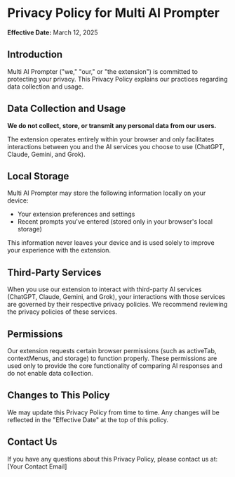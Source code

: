 # Privacy Policy for Multi AI Prompter

**Effective Date:** March 12, 2025

## Introduction

Multi AI Prompter ("we," "our," or "the extension") is committed to protecting your privacy. This Privacy Policy explains our practices regarding data collection and usage.

## Data Collection and Usage

**We do not collect, store, or transmit any personal data from our users.**

The extension operates entirely within your browser and only facilitates interactions between you and the AI services you choose to use (ChatGPT, Claude, Gemini, and Grok).

## Local Storage

Multi AI Prompter may store the following information locally on your device:
- Your extension preferences and settings
- Recent prompts you've entered (stored only in your browser's local storage)

This information never leaves your device and is used solely to improve your experience with the extension.

## Third-Party Services

When you use our extension to interact with third-party AI services (ChatGPT, Claude, Gemini, and Grok), your interactions with those services are governed by their respective privacy policies. We recommend reviewing the privacy policies of these services.

## Permissions

Our extension requests certain browser permissions (such as activeTab, contextMenus, and storage) to function properly. These permissions are used only to provide the core functionality of comparing AI responses and do not enable data collection.

## Changes to This Policy

We may update this Privacy Policy from time to time. Any changes will be reflected in the "Effective Date" at the top of this policy.

## Contact Us

If you have any questions about this Privacy Policy, please contact us at: [Your Contact Email] 